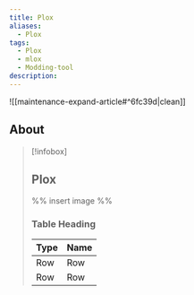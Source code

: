 ```yaml
---
title: Plox
aliases:
  - Plox
tags:
  - Plox
  - mlox
  - Modding-tool
description: 
---
```


![[maintenance-expand-article#^6fc39d|clean]]

## About

> [!infobox]
> 
> ## Plox
> 
> %% insert image %%
> 
> ### Table Heading
> 
> | Type | Name |
> | --- | --- |
> | Row | Row |
> | Row | Row |